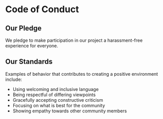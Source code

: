 # Code of Conduct

## Our Pledge

We pledge to make participation in our project a harassment-free experience for everyone.

## Our Standards

Examples of behavior that contributes to creating a positive environment include:

* Using welcoming and inclusive language
* Being respectful of differing viewpoints
* Gracefully accepting constructive criticism
* Focusing on what is best for the community
* Showing empathy towards other community members